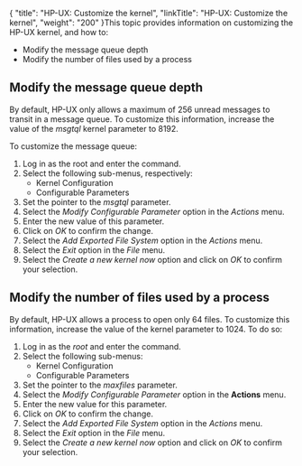 {
    "title": "HP-UX: Customize the kernel",
    "linkTitle": "HP&#45;UX: Customize the kernel",
    "weight": "200"
}This topic provides information on customizing the HP-UX kernel, and how to:

-   Modify
    the message queue depth
-   Modify
    the number of files used by a process

<span id="Modify_the_message_queue_depth"></span>

## Modify the message queue depth

By default, HP-UX only allows a maximum of 256 unread messages to transit
in a message queue. To customize this information, increase the value
of the *msgtql* kernel parameter to 8192.

To customize the message queue:

1.  Log in as the root and enter
    the command.
2.  Select the following sub-menus,
    respectively:
    -   Kernel
        Configuration
    -   Configurable
        Parameters
3.  Set the pointer to the *msgtql*
    parameter.
4.  Select the *Modify
    Configurable Parameter* option in the *Actions*
    menu.
5.  Enter the new value of this
    parameter.
6.  Click on *OK*
    to confirm the change.
7.  Select the *Add
    Exported File System* option in the *Actions*
    menu.
8.  Select the *Exit*
    option in the *File*
    menu.
9.  Select the *Create
    a new kernel now* option and click on *OK*
    to confirm your selection.

<span id="Modify_the_number_of_files_used_by_a_process"></span>

## Modify the number of files used by a process

By default, HP-UX allows a process to open only 64 files. To customize
this information, increase the value of the
kernel parameter to 1024. To do so:

1.  Log in as the *root* and
    enter the
    command.
2.  Select the following sub-menus:
    -   Kernel
        Configuration
    -   Configurable
        Parameters
3.  Set the pointer to the *maxfiles*
    parameter.
4.  Select the *Modify
    Configurable Parameter* option in the **Actions**
    menu.
5.  Enter the new value for this
    parameter.
6.  Click on *OK*
    to confirm the change.
7.  Select the *Add
    Exported File System* option in the *Actions*
    menu.
8.  Select the *Exit*
    option in the *File*
    menu.
9.  Select the *Create
    a new kernel now* option and click on *OK*
    to confirm your selection.
